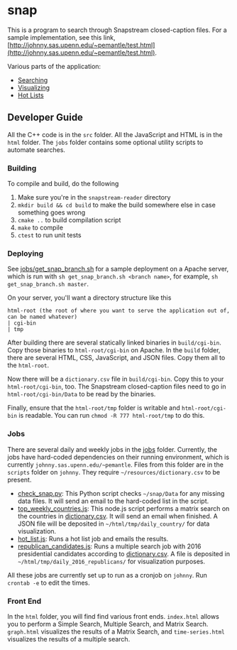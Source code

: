 snap
====

This is a program to search through Snapstream closed-caption files. For a sample implementation, see this link, [http://johnny.sas.upenn.edu/~pemantle/test.html](http://johnny.sas.upenn.edu/~pemantle/test.html).

Various parts of the application:
- [Searching](http://johnny.sas.upenn.edu/~pemantle/)
- [Visualizing](http://johnny.sas.upenn.edu/~pemantle/visualize.html?filename=tmp%2Fdaily_country%2F2015-10-18_visualization_1985169007.json&title=2015-10-18%2025%20%28%7Bunited%20kingdom%7D%20%2B%20%7Bscot#spring-embed)
- [Hot Lists](http://johnny.sas.upenn.edu/~pemantle/hot-list.html)

## Developer Guide

All the C++ code is in the `src` folder. All the JavaScript and HTML is in the `html` folder. 
The `jobs` folder contains some optional utility scripts to automate searches.


### Building

To compile and build, do the following

1. Make sure you're in the `snapstream-reader` directory
2. `mkdir build && cd build` to make the build somewhere else in case something goes wrong
3. `cmake ..` to build compilation script
4. `make` to compile
5. `ctest` to run unit tests

### Deploying

See [jobs/get_snap_branch.sh](https://github.com/ppham27/snapstream-reader/blob/master/jobs/get_snap_branch.sh) for a sample deployment on a Apache server, which is run with
`sh get_snap_branch.sh <branch name>`, for example, `sh get_snap_branch.sh master`.

On your server, you'll want a directory structure like this
```
html-root (the root of where you want to serve the application out of, can be named whatever)
| cgi-bin 
| tmp
```

After building there are several statically linked binaries in `build/cgi-bin`. Copy those binaries to `html-root/cgi-bin` on Apache. 
In the `build` folder, there are several HTML, CSS, JavaScript, and JSON files. Copy them all to the `html-root`.

Now there will be a `dictionary.csv` file in `build/cgi-bin`. Copy this to your `html-root/cgi-bin`, too. The Snapstream closed-caption files need to go in `html-root/cgi-bin/Data` to be read by the binaries.

Finally, ensure that the `html-root/tmp` folder is writable and `html-root/cgi-bin` is readable. 
You can run `chmod -R 777 html-root/tmp` to do this.

### Jobs

There are several daily and weekly jobs in the [jobs](https://github.com/ppham27/snapstream-reader/tree/master/jobs) folder. Currently, the jobs have hard-coded dependencies on their running environment, which is currently `johnny.sas.upenn.edu/~pemantle`. Files from this folder are in the `scripts` folder on `johnny`. They require `~/resources/dictionary.csv` to be present.

- [check_snap.py](https://github.com/ppham27/snapstream-reader/blob/master/jobs/check_snap.py): This Python script checks `~/snap/Data` for any missing data files. It will send an email to the hard-coded list in the script.
- [top_weekly_countries.js](https://github.com/ppham27/snapstream-reader/blob/master/jobs/top_weekly_countries.js): This node.js script performs a matrix search on the countries in [dictionary.csv](https://github.com/ppham27/snapstream-reader/blob/master/resources/dictionary.csv). It will send an email when finished. A JSON file will be deposited in `~/html/tmp/daily_country/` for data visualization.
- [hot_list.js](https://github.com/ppham27/snapstream-reader/blob/develop/jobs/hot_list.js): Runs a hot list job and emails the results.
- [republican_candidates.js](https://github.com/ppham27/snapstream-reader/blob/develop/jobs/republican_candidates.js): Runs a multiple search job with 2016 presidential candidates according to [dictionary.csv](https://github.com/ppham27/snapstream-reader/blob/master/resources/dictionary.csv). A file is deposited in `~/html/tmp/daily_2016_republicans/` for visualization purposes. 

All these jobs are currently set up to run as a cronjob on `johnny`. Run `crontab -e` to edit the times. 

### Front End
In the `html` folder, you will find find various front ends. `index.html` allows you to perform a Simple Search, Multiple Search, and Matrix Search. `graph.html` visualizes the results of a Matrix Search, and `time-series.html` visualizes the results of a multiple search.
